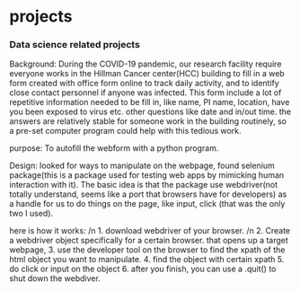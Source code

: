 # projects
### Data science related projects

Background: During the COVID-19 pandemic, our research facility require everyone works in the Hillman Cancer center(HCC) building to fill in a web form created with office form online to track daily activity, and to identify close contact personnel if anyone was infected.
 This form include a lot of repetitive information needed to be fill in, like name, PI name, location, have you been exposed to virus etc. other questions  like date and in/out time. the answers are relatively stable for someone work in the building routinely, so a pre-set computer program could help with this tedious work.

purpose: To autofill the webform with a python program. 

Design: looked for ways to manipulate on the webpage,  found selenium package(this is a package used for testing web apps by mimicking human interaction with it). The basic idea is that the package use webdriver(not totally understand, seems like a port that browsers have for developers) as a handle for us to do things on the page, like input, click (that was the only two I used). 


here is how it works: /n
	1. download webdriver of your browser. /n
	2. Create a webdriver object specifically for a certain browser.
 that opens up a target webpage, 
	3. use the developer tool on the browser to find the xpath of the html object you want to manipulate.
	4. find the object with certain xpath 
	5. do click or input on the object
	6. after you finish, you can use a .quit() to shut down the webdiver.
